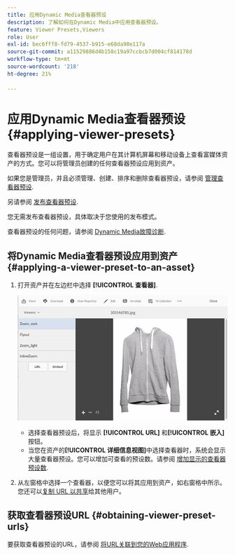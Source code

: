 ```yaml
---
title: 应用Dynamic Media查看器预设
description: 了解如何在Dynamic Media中应用查看器预设。
feature: Viewer Presets,Viewers
role: User
exl-id: bec6fff8-fd79-4537-b915-e68da98e117a
source-git-commit: a11529886d4b158c19a97ccbcb7d004cf814178d
workflow-type: tm+mt
source-wordcount: '218'
ht-degree: 21%

---
```


# 应用Dynamic Media查看器预设 {#applying-viewer-presets}

查看器预设是一组设置，用于确定用户在其计算机屏幕和移动设备上查看富媒体资产的方式。您可以将管理员创建的任何查看器预设应用到资产。

如果您是管理员，并且必须管理、创建、排序和删除查看器预设，请参阅 [管理查看器预设](managing-viewer-presets.md).

另请参阅 [发布查看器预设](managing-viewer-presets.md#publishing-viewer-presets).

您无需发布查看器预设，具体取决于您使用的发布模式。

查看器预设的任何问题，请参阅 [Dynamic Media故障诊断](troubleshoot-dm.md#viewers).

## 将Dynamic Media查看器预设应用到资产 {#applying-a-viewer-preset-to-an-asset}

1. 打开资产并在左边栏中选择 **[!UICONTROL 查看器]**.

   ![chlimage_1-104](assets/chlimage_1-104.png)

   * 选择查看器预设后，将显示 **[!UICONTROL URL]** 和&#x200B;**[!UICONTROL 嵌入]**&#x200B;按钮。
   * 当您在资产的&#x200B;**[!UICONTROL 详细信息视图]**&#x200B;中选择查看器时，系统会显示大量查看器预设。您可以增加可查看的预设数。请参阅 [增加显示的查看器预设数](managing-viewer-presets.md).

1. 从左窗格中选择一个查看器，以便您可以将其应用到资产，如右窗格中所示。 您还可以[复制 URL 以共享](linking-urls-to-yourwebapplication.md)给其他用户。

## 获取查看器预设URL {#obtaining-viewer-preset-urls}

要获取查看器预设的URL，请参阅 [将URL关联到您的Web应用程序](linking-urls-to-yourwebapplication.md).
